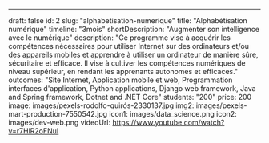 ---

draft: false
id: 2
slug: "alphabetisation-numerique"
title: "Alphabétisation numérique"
timeline: "3mois"
shortDescription: "Augmenter son intelligence avec le numérique"
description: "Ce programme vise à acquérir les compétences nécessaires pour utiliser Internet sur des ordinateurs et/ou des appareils mobiles et apprendre à utiliser un ordinateur de manière sûre, sécuritaire et efficace. Il vise à cultiver les compétences numériques de niveau supérieur, en rendant les apprenants autonomes et efficaces."
outcomes: "Site Internet, Application mobile et web, Programmation interfaces d'application, Python applications, Django web framework, Java and Spring framework, Dotnet and .NET Core"
students: "200"
price: 200
image: images/pexels-rodolfo-quirós-2330137.jpg
img2: images/pexels-mart-production-7550542.jpg
icon1: images/data_science.png
icon2: images/dev-web.png
videoUrl: https://www.youtube.com/watch?v=r7HlR2oFNuI
